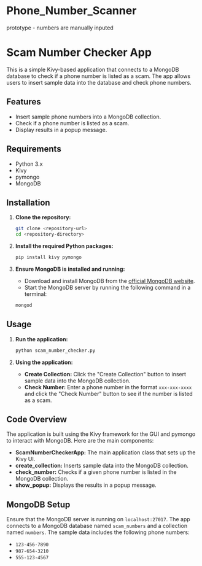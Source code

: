 # Phone_Number_Scanner
prototype - numbers are manually inputed 
# Scam Number Checker App

This is a simple Kivy-based application that connects to a MongoDB database to check if a phone number is listed as a scam. The app allows users to insert sample data into the database and check phone numbers.

## Features

- Insert sample phone numbers into a MongoDB collection.
- Check if a phone number is listed as a scam.
- Display results in a popup message.

## Requirements

- Python 3.x
- Kivy
- pymongo
- MongoDB

## Installation

1. **Clone the repository:**

	```sh
	git clone <repository-url>
	cd <repository-directory>
	```

2. **Install the required Python packages:**

	```sh
	pip install kivy pymongo
	```

3. **Ensure MongoDB is installed and running:**

	- Download and install MongoDB from the [official MongoDB website](https://www.mongodb.com/try/download/community).
	- Start the MongoDB server by running the following command in a terminal:

  	```sh
  	mongod
  	```

## Usage

1. **Run the application:**

	```sh
	python scam_number_checker.py
	```

2. **Using the application:**

	- **Create Collection:** Click the "Create Collection" button to insert sample data into the MongoDB collection.
	- **Check Number:** Enter a phone number in the format `xxx-xxx-xxxx` and click the "Check Number" button to see if the number is listed as a scam.

## Code Overview

The application is built using the Kivy framework for the GUI and pymongo to interact with MongoDB. Here are the main components:

- **ScamNumberCheckerApp:** The main application class that sets up the Kivy UI.
- **create_collection:** Inserts sample data into the MongoDB collection.
- **check_number:** Checks if a given phone number is listed in the MongoDB collection.
- **show_popup:** Displays the results in a popup message.

## MongoDB Setup

Ensure that the MongoDB server is running on `localhost:27017`. The app connects to a MongoDB database named `scam_numbers` and a collection named `numbers`. The sample data includes the following phone numbers:

- `123-456-7890`
- `987-654-3210`
- `555-123-4567`

